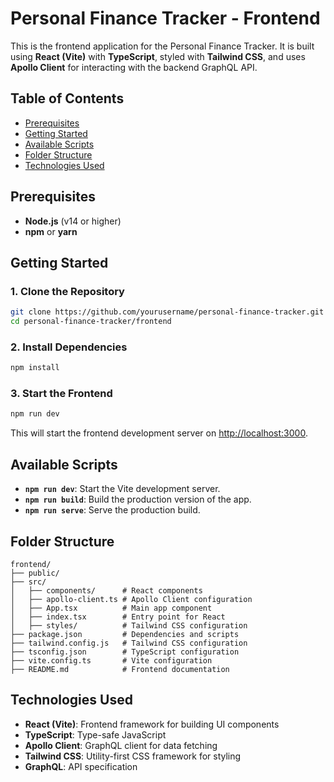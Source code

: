 # Personal Finance Tracker - Frontend

This is the frontend application for the Personal Finance Tracker. It is built using **React (Vite)** with **TypeScript**, styled with **Tailwind CSS**, and uses **Apollo Client** for interacting with the backend GraphQL API.

## Table of Contents
- [Prerequisites](#prerequisites)
- [Getting Started](#getting-started)
- [Available Scripts](#available-scripts)
- [Folder Structure](#folder-structure)
- [Technologies Used](#technologies-used)

## Prerequisites
- **Node.js** (v14 or higher)
- **npm** or **yarn**

## Getting Started

### 1. Clone the Repository
```bash
git clone https://github.com/yourusername/personal-finance-tracker.git
cd personal-finance-tracker/frontend
```

### 2. Install Dependencies
```bash
npm install
```

### 3. Start the Frontend
```bash
npm run dev
```

This will start the frontend development server on [http://localhost:3000](http://localhost:3000).

## Available Scripts
- **`npm run dev`**: Start the Vite development server.
- **`npm run build`**: Build the production version of the app.
- **`npm run serve`**: Serve the production build.

## Folder Structure
```
frontend/
├── public/
├── src/
│   ├── components/      # React components
│   ├── apollo-client.ts # Apollo Client configuration
│   ├── App.tsx          # Main app component
│   ├── index.tsx        # Entry point for React
│   ├── styles/          # Tailwind CSS configuration
├── package.json         # Dependencies and scripts
├── tailwind.config.js   # Tailwind CSS configuration
├── tsconfig.json        # TypeScript configuration
├── vite.config.ts       # Vite configuration
├── README.md            # Frontend documentation
```

## Technologies Used
- **React (Vite)**: Frontend framework for building UI components
- **TypeScript**: Type-safe JavaScript
- **Apollo Client**: GraphQL client for data fetching
- **Tailwind CSS**: Utility-first CSS framework for styling
- **GraphQL**: API specification
